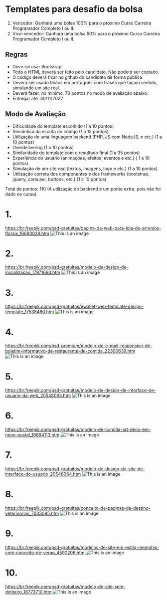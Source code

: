 # Templates para desafio da bolsa

1. Vencedor: Ganhará uma bolsa 100% para o próximo Curso Carreira Programador Completo I ou II.
2. Vice-vencedor: Ganhará uma bolsa 50% para o próximo Curso Carreira Programador Completo I ou II. 


## Regras
* Deve-se usar Bootstrap.
* Todo o HTML deverá ser feito pelo candidato. Não poderá ser copiado. 
* O código deverá ficar no github do candidato de forma pública. 
* Deverá ser usado textos em português com frases que façam sentido, simulando um site real.
* Deverá fazer, no mínimo, 70 pontos no modo de avaliação abaixo. 
* Entregar até: 30/11/2022

## Modo de Avaliação 
* Dificuldade do template escolhido (1 a 10 pontos)
* Semântica da escrita do código (1 a 15 pontos)
* Utilização de uma linguagem backend (PHP, JS com NodeJS, e etc.) (1 a 10 pontos)
* Overdelivering (1 a 10 pontos)
* Similaridade do template com o resultado final (1 a 35 pontos)
* Experiência do usuário (animações, efeitos, eventos e etc.) ( 1 a 10 pontos)
* Simulação de um site real (textos, imagens, logo e etc.) (1 a 10 pontos)
* Utilização correta dos componentes e dos frameworks (bootstrap, jquery, carousel, buttons, etc.) (1 a 10 pontos)

Total de pontos: 110 (A utilização do backend é um ponto extra, pois não foi dado no curso). 

# 1. 
https://br.freepik.com/psd-gratuitas/pagina-da-web-para-loja-de-arranjos-florais_16693028.htm
![This is an image](https://image.freepik.com/psd-gratuitas/pagina-da-web-para-loja-de-arranjos-florais_23-2149047942.jpg)

# 2. 
https://br.freepik.com/psd-gratuitas/modelo-de-design-de-inicializacao_17971693.htm
![This is an image](https://image.freepik.com/psd-gratuitas/modelo-de-design-de-inicializacao_23-2149087802.jpg)

# 3. 
https://br.freepik.com/psd-gratuitas/ewallet-web-template-design-template_17538460.htm
![This is an image](https://image.freepik.com/psd-gratuitas/ewallet-web-template-design-template_23-2149069334.jpg)

# 4. 
https://br.freepik.com/psd-premium/modelo-de-e-mail-responsivo-de-boletim-informativo-de-restaurante-de-comida_22300639.htm
![This is an image](https://image.freepik.com/psd-gratuitas/modelo-de-e-mail-responsivo-de-boletim-informativo-de-restaurante-de-comida_138558-738.jpg)

# 5. 
https://br.freepik.com/psd-gratuitas/modelo-de-design-de-interface-de-usuario-da-web_20548065.htm
![This is an image](https://image.freepik.com/psd-gratuitas/modelo-de-design-de-interface-de-usuario-da-web_23-2149182790.jpg)

# 6.
https://br.freepik.com/psd-gratuitas/modelo-de-comida-art-deco-em-neon-pastel_16694113.htm
![This is an image](https://image.freepik.com/psd-gratuitas/modelo-de-comida-art-deco-em-neon-pastel_23-2149052966.jpg)

# 7.
https://br.freepik.com/psd-gratuitas/modelo-de-design-de-site-de-interface-do-usuario_20548064.htm
![This is an image](https://image.freepik.com/psd-gratuitas/modelo-de-design-de-site-de-interface-do-usuario_23-2149182791.jpg)

# 8.
https://br.freepik.com/psd-gratuitas/conceito-de-paginas-de-destino-veterinarias_7033095.htm
![This is an image](https://image.freepik.com/psd-gratuitas/conceito-de-paginas-de-destino-veterinarias_23-2148451973.jpg)

# 9.
https://br.freepik.com/psd-gratuitas/modelos-de-site-em-estilo-memphis-com-conceito-de-verao_4590206.htm
![This is an image](https://image.freepik.com/psd-gratuitas/modelos-de-site-em-estilo-memphis-com-conceito-de-verao_23-2148174738.jpg)

# 10.
https://br.freepik.com/psd-gratuitas/modelo-de-site-sem-dinheiro_18773710.htm
![This is an image](https://image.freepik.com/psd-gratuitas/modelo-de-site-sem-dinheiro_23-2149111230.jpg)
